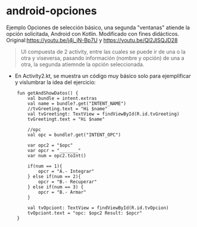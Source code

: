 # android-opciones
Ejemplo Opciones de selección básico, una segunda "ventanas" atiende la opción solicitada, Android con Kotlin. Modificado con fines didácticos. Original:https://youtu.be/j4j_jN-Bp7U y https://youtu.be/Ql2JlSQJD28
> UI compuesta de 2 activity, entre las cuales se puede ir de una o la otra y viseversa, pasando información (nombre y opción) de una a otra, la segunda atiemnde la opción seleccionada.


* En Activity2.kt, se muestra un código muy básico solo para ejemplificar y vislumbrar la idea del ejercicio: 
```
    fun getAndShowDatos() {
        val bundle = intent.extras
        val name = bundle?.get("INTENT_NAME")
        //tvGreeting.text = "Hi $name"
        val tvGreetingt: TextView = findViewById(R.id.tvGreeting)
        tvGreetingt.text = "Hi $name"

        //opc
        val opc = bundle?.get("INTENT_OPC")

        var opc2 = "$opc"
        var opcr = "_______"
        var num = opc2.toInt()

        if(num == 1){
            opcr = "A.- Integrar"
        } else if(num == 2){
            opcr = "B.- Recuperar"
        } else if(num == 3) {
            opcr = "B.- Armar"
        }

        val tvOpciont: TextView = findViewById(R.id.tvOpcion)
        tvOpciont.text = "opc: $opc2 Result: $opcr"
    }
```


